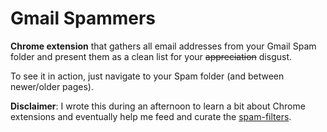 # Gmail Spammers

__Chrome extension__ that gathers all email addresses from your Gmail Spam folder and present them as a clean list for your ~~appreciation~~ disgust.

To see it in action, just navigate to your Spam folder (and between newer/older pages).

__Disclaimer__: I wrote this during an afternoon to learn a bit about Chrome extensions and eventually help me feed and curate the [spam-filters][1].


[1]: https://github.com/jweyrich/spam-filters